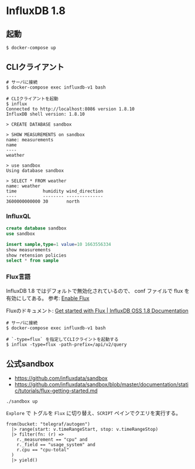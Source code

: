 # InfluxDB 1.8

## 起動

```shell
$ docker-compose up
```

## CLIクライアント

```shell
# サーバに接続
$ docker-compose exec influxdb-v1 bash

# CLIクライアントを起動
$ influx
Connected to http://localhost:8086 version 1.8.10
InfluxDB shell version: 1.8.10

> CREATE DATABASE sandbox

> SHOW MEASUREMENTS on sandbox
name: measurements
name
----
weather

> use sandbox
Using database sandbox

> SELECT * FROM weather
name: weather
time          humidity wind_direction
----          -------- --------------
3600000000000 30       north

```

### InfluxQL

```sql
create database sandbox
use sandbox

insert sample,type=1 value=10 1663556334
show measurements
show retension policies
select * from sample
```


### Flux言語

InfluxDB 1.8 ではデフォルトで無効化されているので、 conf ファイルで flux を有効にしてある。 参考: [Enable Flux](https://docs.influxdata.com/influxdb/v1.8/flux/installation/)

Fluxのドキュメント: [Get started with Flux | InfluxDB OSS 1.8 Documentation](https://docs.influxdata.com/influxdb/v1.8/flux/get-started/)

```shell
# サーバに接続
$ docker-compose exec influxdb-v1 bash

# `-type=flux` を指定してCLIクライントを起動する
$ influx -type=flux -path-prefix=/api/v2/query
```

## 公式sandbox

* https://github.com/influxdata/sandbox
* https://github.com/influxdata/sandbox/blob/master/documentation/static/tutorials/flux-getting-started.md

```shell
./sandbox up
```

`Explore` で トグルを `Flux` に切り替え、`SCRIPT` ペインでクエリを実行する。

```iflux
from(bucket: "telegraf/autogen")
  |> range(start: v.timeRangeStart, stop: v.timeRangeStop)
  |> filter(fn: (r) =>
    r._measurement == "cpu" and
    r._field == "usage_system" and
    r.cpu == "cpu-total"
  )
  |> yield()
```

